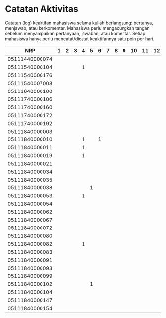 # Catatan Aktivitas
Catatan (log) keaktifan mahasiswa selama kuliah berlangsung: bertanya, menjawab, atau berkomentar. Mahasiswa perlu mengacungkan tangan sebelum menyampaikan pertanyaan, jawaban, atau komentar. Setiap mahasiswa hanya perlu mencatat/dicatat keaktifannya satu poin per hari.

| NRP            | 1 | 2 | 3 | 4 | 5 | 6 | 7 | 8 | 9 | 10 | 11 | 12 | 13 | 14 | 15 | 16 |
|----------------|---|---|---|---|---|---|---|---|---|----|----|----|----|----|----|----|
| 05111440000074 |   |   |   |   |   |   |   |   |   |    |    |    |    |    |    |    |
| 05111540000104 |   |   |   | 1 |   |   |   |   |   |    |    |    |    |    |    |    |
| 05111540000176 |   |   |   |   |   |   |   |   |   |    |    |    |    |    |    |    |
| 05111540007008 |   |   |   |   |   |   |   |   |   |    |    |    |    |    |    |    |
| 05111640000100 |   |   |   |   |   |   |   |   |   |    |    |    |    |    |    |    |
| 05111740000106 |   |   |   |   |   |   |   |   |   |    |    |    |    |    |    |    |
| 05111740000160 |   |   |   |   |   |   |   |   |   |    |    |    |    |    |    |    |
| 05111740000172 |   |   |   |   |   |   |   |   |   |    |    |    |    |    |    |    |
| 05111740000192 |   |   |   |   |   |   |   |   |   |    |    |    |    |    |    |    |
| 05111840000003 |   |   |   |   |   |   |   |   |   |    |    |    |    |    |    |    |
| 05111840000010 |   |   |   | 1 |   | 1 |   |   |   |    |    |    |    |    |    |    |
| 05111840000011 |   |   |   | 1 |   |   |   |   |   |    |    |    |    |    |    |    |
| 05111840000019 |   |   |   | 1 |   |   |   |   |   |    |    |    |    |    |    |    |
| 05111840000021 |   |   |   |   |   |   |   |   |   |    |    |    |    |    |    |    |
| 05111840000034 |   |   |   |   |   |   |   |   |   |    |    |    |    |    |    |    |
| 05111840000035 |   |   |   |   |   |   |   |   |   |    |    |    |    |    |    |    |
| 05111840000038 |   |   |   |   | 1 |   |   |   |   |    |    |    |    |    |    |    |
| 05111840000053 |   |   |   | 1 |   |   |   |   |   |    |    |    |    |    |    |    |
| 05111840000054 |   |   |   |   |   |   |   |   |   |    |    |    |    |    |    |    |
| 05111840000062 |   |   |   |   |   |   |   |   |   |    |    |    |    |    |    |    |
| 05111840000067 |   |   |   |   |   |   |   |   |   |    |    |    |    |    |    |    |
| 05111840000072 |   |   |   |   |   |   |   |   |   |    |    |    |    |    |    |    |
| 05111840000080 |   |   |   |   |   |   |   |   |   |    |    |    |    |    |    |    |
| 05111840000082 |   |   |   | 1 |   |   |   |   |   |    |    |    |    |    |    |    |
| 05111840000083 |   |   |   |   |   |   |   |   |   |    |    |    |    |    |    |    |
| 05111840000091 |   |   |   |   |   |   |   |   |   |    |    |    |    |    |    |    |
| 05111840000093 |   |   |   |   |   |   |   |   |   |    |    |    |    |    |    |    |
| 05111840000099 |   |   |   |   |   |   |   |   |   |    |    |    |    |    |    |    |
| 05111840000102 |   |   |   |   | 1 |   |   |   |   |    |    |    |    |    |    |    |
| 05111840000104 |   |   |   |   |   |   |   |   |   |    |    |    |    |    |    |    |
| 05111840000147 |   |   |   |   |   |   |   |   |   |    |    |    |    |    |    |    |
| 05111840000154 |   |   |   |   |   |   |   |   |   |    |    |    |    |    |    |    |
